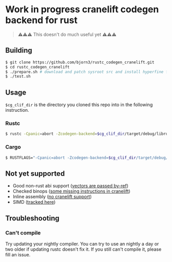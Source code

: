 # Work in progress cranelift codegen backend for rust

> ⚠⚠⚠ This doesn't do much useful yet ⚠⚠⚠

## Building

```bash
$ git clone https://github.com/bjorn3/rustc_codegen_cranelift.git
$ cd rustc_codegen_cranelift
$ ./prepare.sh # download and patch sysroot src and install hyperfine for benchmarking
$ ./test.sh
```

## Usage

`$cg_clif_dir` is the directory you cloned this repo into in the following instruction.

### Rustc

```bash
$ rustc -Cpanic=abort -Zcodegen-backend=$cg_clif_dir/target/debug/librustc_codegen_cranelift.so --sysroot $cg_clif_dir/build_sysroot/sysroot my_crate.rs
```

### Cargo

```bash
$ RUSTFLAGS="-Cpanic=abort -Zcodegen-backend=$cg_clif_dir/target/debug/librustc_codegen_cranelift.dylib --sysroot $cg_clif_dir/build_sysroot/sysroot" cargo run
```

## Not yet supported

* Good non-rust abi support ([vectors are passed by-ref](https://github.com/bjorn3/rustc_codegen_cranelift/issues/10))
* Checked binops ([some missing instructions in cranelift](https://github.com/CraneStation/cranelift/issues/460))
* Inline assembly ([no cranelift support](https://github.com/CraneStation/cranelift/issues/444))
* SIMD ([tracked here](https://github.com/bjorn3/rustc_codegen_cranelift/issues/171))

## Troubleshooting

### Can't compile

Try updating your nightly compiler. You can try to use an nightly a day or two older if updating rustc doesn't fix it. If you still can't compile it, please fill an issue.
